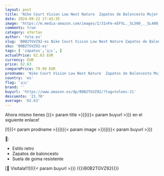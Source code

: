 ```yaml
---
layout: post
title: 'Nike Court Vision Low Next Nature  Zapatos de Baloncesto Mujer  Blanco  White/Pink Oxford   42.5 EU'
date: 2024-09-22 17:43:35
image: 'https://m.media-amazon.com/images/I/31nFm-eEFVL._SL500_._SL400_.jpg'
comments: true
category: ofertas
author: 'tole.es'
slug: 'B0B2TGVZ92-es Nike Court Vision Low Next Nature Zapatos de Baloncesto...'
sku: 'B0B2TGVZ92-es'
tags: [ 'zapatos','🇪🇸', ]
actualPrice: 62.63 EUR
currency: EUR
price: 62.63
comparePrice: 79.99 EUR
prodname: 'Nike Court Vision Low Next Nature  Zapatos de Baloncesto Mujer  Blanco  White/Pink Oxford   42.5 EU'
country: 'es'
flag: '🇪🇸'
brand: ''
buyurl: 'https://www.amazon.es/dp/B0B2TGVZ92/?tag=tolees-21'
descuento: '21.70'
average: '62.63'
---
```


Ahora mismo tienes [{{< param title >}}]({{< param buyurl >}}) en el siguiente enlace!

[![{{< param prodname >}}]({{< param image >}})]({{< param buyurl >}})

🔎:

- Estilo retro
- Zapatos de baloncesto
- Suela de goma resistente

[🛒 Visítala!!!]({{< param buyurl >}})
{{<world>}}B0B2TGVZ92{{</world>}}
